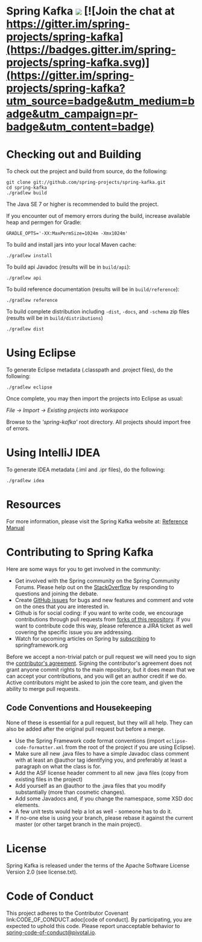 Spring Kafka [<img src="https://build.spring.io/plugins/servlet/wittified/build-status/SK-MAS">](https://build.spring.io/browse/SK-MAS)
[![Join the chat at https://gitter.im/spring-projects/spring-kafka](https://badges.gitter.im/spring-projects/spring-kafka.svg)](https://gitter.im/spring-projects/spring-kafka?utm_source=badge&utm_medium=badge&utm_campaign=pr-badge&utm_content=badge)
==================

# Checking out and Building

To check out the project and build from source, do the following:

    git clone git://github.com/spring-projects/spring-kafka.git
    cd spring-kafka
    ./gradlew build

The Java SE 7 or higher is recommended to build the project.

If you encounter out of memory errors during the build, increase available heap and permgen for Gradle:

    GRADLE_OPTS='-XX:MaxPermSize=1024m -Xmx1024m'

To build and install jars into your local Maven cache:

    ./gradlew install

To build api Javadoc (results will be in `build/api`):

    ./gradlew api

To build reference documentation (results will be in `build/reference`):

    ./gradlew reference

To build complete distribution including `-dist`, `-docs`, and `-schema` zip files (results will be in `build/distributions`)

    ./gradlew dist

# Using Eclipse

To generate Eclipse metadata (.classpath and .project files), do the following:

    ./gradlew eclipse

Once complete, you may then import the projects into Eclipse as usual:

 *File -> Import -> Existing projects into workspace*

Browse to the *'spring-kafka'* root directory. All projects should import
free of errors.

# Using IntelliJ IDEA

To generate IDEA metadata (.iml and .ipr files), do the following:

    ./gradlew idea

# Resources

For more information, please visit the Spring Kafka website at:
[Reference Manual](http://docs.spring.io/spring-kafka/docs/current/reference/html/)

# Contributing to Spring Kafka

Here are some ways for you to get involved in the community:

* Get involved with the Spring community on the Spring Community Forums.  Please help out on the [StackOverflow](http://stackoverflow.com/questions/tagged/spring-kafka) by responding to questions and joining the debate.
* Create [GitHub issues](https://github.com/spring-projects/spring-kafka/issues) for bugs and new features and comment and vote on the ones that you are interested in.
* Github is for social coding: if you want to write code, we encourage contributions through pull requests from [forks of this repository](http://help.github.com/forking/).  If you want to contribute code this way, please reference a JIRA ticket as well covering the specific issue you are addressing.
* Watch for upcoming articles on Spring by [subscribing](http://www.springsource.org/node/feed) to springframework.org

Before we accept a non-trivial patch or pull request we will need you to sign the [contributor's agreement](https://support.springsource.com/spring_committer_signup).
Signing the contributor's agreement does not grant anyone commit rights to the main repository, but it does mean that we can accept your contributions, and you will get an author credit if we do.
 Active contributors might be asked to join the core team, and given the ability to merge pull requests.

## Code Conventions and Housekeeping
None of these is essential for a pull request, but they will all help.
  They can also be added after the original pull request but before a merge.

* Use the Spring Framework code format conventions (import `eclipse-code-formatter.xml` from the root of the project if you are using Eclipse).
* Make sure all new .java files to have a simple Javadoc class comment with at least an @author tag identifying you, and preferably at least a paragraph on what the class is for.
* Add the ASF license header comment to all new .java files (copy from existing files in the project)
* Add yourself as an @author to the .java files that you modify substantially (more than cosmetic changes).
* Add some Javadocs and, if you change the namespace, some XSD doc elements.
* A few unit tests would help a lot as well - someone has to do it.
* If no-one else is using your branch, please rebase it against the current master (or other target branch in the main project).

# License

Spring Kafka is released under the terms of the Apache Software License Version 2.0 (see license.txt).

# Code of Conduct

This project adheres to the Contributor Covenant link:CODE_OF_CONDUCT.adoc[code of conduct].
By participating, you  are expected to uphold this code. Please report unacceptable behavior to
spring-code-of-conduct@pivotal.io.
